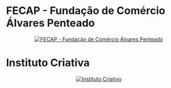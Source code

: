 # FECAP - Fundação de Comércio Álvares Penteado

<p align="center">
<a href= "https://www.fecap.br/"><img src="https://encrypted-tbn0.gstatic.com/images?q=tbn:ANd9GcRhZPrRa89Kma0ZZogxm0pi-tCn_TLKeHGVxywp-LXAFGR3B1DPouAJYHgKZGV0XTEf4AE&usqp=CAU" alt="FECAP - Fundação de Comércio Álvares Penteado" border="0"></a>
</p>

# Instituto Criativa
<p align="center">
  <a href="https://www.institutocriativo.com.br">
    <img src="https://www.institutocriativo.com.br/images/foto_lucy-p-500.jpeg" alt="Instituto Criativo" border="0">
  </a>
</p>
